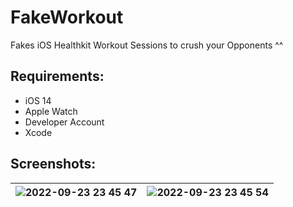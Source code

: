 

# FakeWorkout

Fakes iOS Healthkit Workout Sessions to crush your Opponents ^^

## Requirements:
- iOS 14
- Apple Watch
- Developer Account
- Xcode

## Screenshots:

|![2022-09-23 23 45 47](https://user-images.githubusercontent.com/8116188/192061393-27ec82b0-ffec-4378-b6d0-17d2a53c06d5.jpg)|![2022-09-23 23 45 54](https://user-images.githubusercontent.com/8116188/192061395-1f071932-7c71-4a1c-99c3-b55543ab92fc.jpg)|
|---|---|
